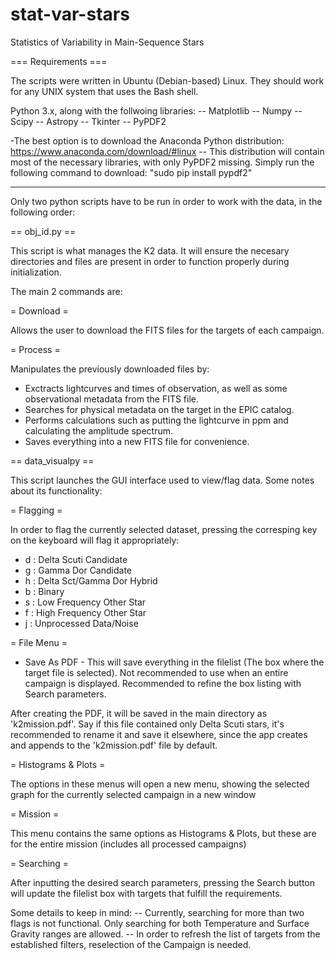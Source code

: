 # stat-var-stars
Statistics of Variability in Main-Sequence Stars

=== Requirements ===

The scripts were written in Ubuntu (Debian-based) Linux. They should work for any UNIX system that uses the Bash shell.


Python 3.x, along with the follwoing libraries:
-- Matplotlib
-- Numpy
-- Scipy
-- Astropy
-- Tkinter
-- PyPDF2

-The best option is to download the Anaconda Python distribution: https://www.anaconda.com/download/#linux
-- This distribution will contain most of the necessary libraries, with only PyPDF2 missing.
   Simply run the following command to download:  "sudo pip install pypdf2"

----------------------------------------------------------------------------------------------------------------------------

Only two python scripts have to be run in order to work with the data, in the following order:

== obj_id.py ==

This script is what manages the K2 data. It will ensure the necesary directories and files are present in order to function properly during initialization.

The main 2 commands are:

= Download =

Allows the user to download the FITS files for the targets of each campaign.

= Process =

Manipulates the previously downloaded files by:
- Exctracts lightcurves and times of observation, as well as some observational metadata from the FITS file.
- Searches for physical metadata on the target in the EPIC catalog.
- Performs calculations such as putting the lightcurve in ppm and calculating the amplitude spectrum.
- Saves everything into a new FITS file for convenience.


== data_visualpy ==

This script launches the GUI interface used to view/flag data. Some notes about its functionality:

= Flagging =

In order to flag the currently selected dataset, pressing the corresping key on the keyboard will flag it appropriately:
- d : Delta Scuti Candidate
- g : Gamma Dor Candidate
- h : Delta Sct/Gamma Dor Hybrid
- b : Binary
- s : Low Frequency Other Star
- f : High Frequency Other Star
- j : Unprocessed Data/Noise

= File Menu =

- Save As PDF -
This will save everything in the filelist (The box where the target file is selected). Not recommended to use when an entire campaign is displayed. Recommended to refine the box listing with Search parameters.

After creating the PDF, it will be saved in the main directory as 'k2mission.pdf'. Say if this file contained only Delta Scuti stars, it's recommended to rename it and save it elsewhere, since the app creates and appends to the 'k2mission.pdf' file by default.

= Histograms & Plots =

The options in these menus will open a new menu, showing the selected graph for the currently selected campaign in a new window

= Mission =

This menu contains the same options as Histograms & Plots, but these are for the entire mission (includes all processed campaigns)

= Searching =

After inputting the desired search parameters, pressing the Search button will update the filelist box with targets that fulfill the requirements.

Some details to keep in mind:
-- Currently, searching for more than two flags is not functional. Only searching for both Temperature and Surface Gravity ranges are allowed.
-- In order to refresh the list of targets from the established filters, reselection of the Campaign is needed.

